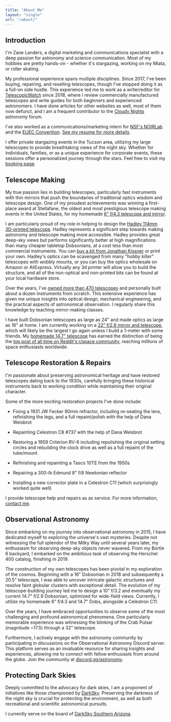 ```yaml
---
title: "About Me"
layout: "single"
url: "/about/"
---
```


## Introduction

I'm Zane Landers, a digital marketing and communications specialist with a deep passion for astronomy and science communication. Most of my hobbies are pretty hands-on - whether it's stargazing, working on my Miata, or roller skating.

My professional experience spans multiple disciplines. Since 2017, I've been buying, repairing, and reselling telescopes, though I've stopped doing it as a full-on side hustle. This experience led me to work as a writer/editor for [TelescopicWatch](https://telescopicwatch.com) since 2018, where I review commercially manufactured telescopes and write guides for both beginners and experienced astronomers. I have done articles for other websites as well, most of them now defunct, and I am a frequent contributor to the [Cloudy Nights](https://www.cloudynights.com/) astronomy forum.

I've also worked as a communications/marketing intern for [NSF's NOIRLab](https://noirlab.edu/public/) and the [EUEC Convention](https://euec.com/). [See my resume for more details](https://astrozane.com/resume/).

I offer private stargazing events in the Tucson area, utilizing my large telescopes to provide breathtaking views of the night sky. Whether for individuals, families, or as a unique experience for corporate events, these sessions offer a personalized journey through the stars. Feel free to visit my [booking page](https://astrozane.com/booking/).

## Telescope Making

My true passion lies in building telescopes, particularly fast instruments with thin mirrors that push the boundaries of traditional optics wisdom and telescope design. One of my proudest achievements was winning a first-place award at Stellafane, the oldest and most prestigious telescope making events in the United States, for my homemade [6" f/4.3 telescope and mirror](https://astrozane.com/projects/6inch-f4/).

I am particularly proud of my role in helping to design the [Hadley 114mm 3D-printed telescope](https://www.printables.com/model/224383-astronomical-telescope-hadley-an-easy-assembly-hig). Hadley represents a significant step towards making astronomy and telescope making more accessible. Hadley provides great deep-sky views but performs significantly better at high magnifications than many cheaper tabletop Dobsonians, at a cost less than most commercial instruments. You can [buy a kit from Jonathan Kissner](https://kissner-optik.netlify.app/) or print your own. Hadley's optics can be scavenged from many "hobby killer" telescopes with wobbly mounts, or you can buy the optics wholesale on Amazon or AliExpress. Virtually any 3d printer will allow you to build the structure, and all of the non-optical and non-printed bits can be found at your local hardware store.

Over the years, I've [owned more than 470 telescopes](https://docs.google.com/document/d/10u__j-BPwaRjkedsvcIMpclY8nEwKfm2i86mk1ffOos/edit?usp=drive_link) and personally built about a dozen instruments from scratch. This extensive experience has given me unique insights into optical design, mechanical engineering, and the practical aspects of astronomical observation. I regularly share this knowledge by teaching mirror-making classes.

I have built Dobsonian telescopes as large as 24" and made optics as large as 16" at home. I am currently working on a [22" f/2.8 mirror and telescope](https://astrozane.com/projects/22inch-f28/), which will likely be the largest I go again unless I build a 1-meter with some friends. My [homemade 14.7" telescope](https://astrozane.com/projects/147-inch-f29/) has earned the distinction of being the [top post of all time on Reddit's r/space community](https://www.reddit.com/r/space/comments/frdd1d/im_17_years_old_and_just_finished_building_this/), reaching millions of space enthusiasts worldwide.

## Telescope Restoration & Repairs

I'm passionate about preserving astronomical heritage and have restored telescopes dating back to the 1930s, carefully bringing these historical instruments back to working condition while maintaining their original character.

Some of the more exciting restoration projects I've done include:

* Fixing a 1931 JW Fecker 90mm refractor, including re-seating the lens, refinishing the legs, and a full repaint/polish with the help of Dana Weisbrot

* Repainting Celestron C8 #737 with the help of Dana Weisbrot

* Restoring a 1959 Criterion RV-6 including repolishing the original setting circles and rebuilding the clock drive as well as a full repaint of the tube/mount

* Refinishing and repainting a Tasco 10TE from the 1950s

* Repairing a 300-lb Edmund 8" f/8 Newtonian reflector

* Installing a new corrector plate in a Celestron C11 (which surprisingly worked quite well)

I provide telescope help and repairs as as service. For more information, [contact me](https://astrozane.com/links/contact/).

## Observational Astronomy

Since embarking on my journey into observational astronomy in 2015, I have dedicated myself to exploring the universe's vast mysteries. Despite not witnessing the full splendor of the Milky Way until several years later, my enthusiasm for observing deep-sky objects never wavered. From my Bortle 6 backyard, I embarked on the ambitious task of observing the Herschel 400 catalog, finishing in 2019.

The construction of my own telescopes has been pivotal in my exploration of the cosmos. Beginning with a 16" Dobsonian in 2018 and subsequently a 20.5" telescope, I was able to uncover intricate galactic structures and resolve faint globular clusters with exceptional detail. The evolution of my telescope-building journey led me to design a 10" f/3.2 and eventually my current 14.7" f/2.9 Dobsonian, optimized for wide-field views. Currently, I utilize my homemade 6" f/4.3 and 14.7" Dobs, alongside a Celestron C11.

Over the years, I have embraced opportunities to observe some of the most challenging and profound astronomical phenomena. One particularly memorable experience was witnessing the blinking of the Crab Pulsar (magnitude ~17.5) through a 32" telescope.

Furthermore, I actively engage with the astronomy community by participating in discussions on the Observational Astronomy Discord server. This platform serves as an invaluable resource for sharing insights and experiences, allowing me to connect with fellow enthusiasts from around the globe. Join the community at [discord.gg/astronomy](https://discord.gg/astronomy).

## Protecting Dark Skies

Deeply committed to the advocacy for dark skies, I am a proponent of initiatives like those championed by [DarkSky](https://www.darksky.org/). Preserving the darkness of the night sky is crucial for protecting the environment, as well as both recreational  and scientific astronomical pursuits.

I currently serve on the board of [DarkSky Southern Arizona](https://darkskysoaz.org/).
